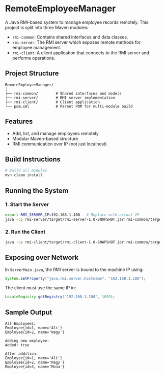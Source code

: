 # RemoteEmployeeManager

A Java RMI-based system to manage employee records remotely. This project is split into three Maven modules:

- `rmi-common`: Contains shared interfaces and data classes.
- `rmi-server`: The RMI server which exposes remote methods for employee management.
- `rmi-client`: A client application that connects to the RMI server and performs operations.

## Project Structure

```
RemoteEmployeeManager/
│
├── rmi-common/        # Shared interfaces and models
├── rmi-server/        # RMI server implementation
├── rmi-client/        # Client application
└── pom.xml            # Parent POM for multi-module build
```

## Features

- Add, list, and manage employees remotely
- Modular Maven-based structure
- RMI communication over IP (not just localhost)

## Build Instructions

```bash
# Build all modules
mvn clean install
```

## Running the System

### 1. Start the Server

```bash
export RMI_SERVER_IP=192.168.1.100   # Replace with actual IP
java -cp rmi-server/target/rmi-server-1.0-SNAPSHOT.jar:rmi-common/target/rmi-common-1.0-SNAPSHOT.jar org.example.ServerMain
```

### 2. Run the Client

```bash
java -cp rmi-client/target/rmi-client-1.0-SNAPSHOT.jar:rmi-common/target/rmi-common-1.0-SNAPSHOT.jar org.example.App
```

## Exposing over Network

In `ServerMain.java`, the RMI server is bound to the machine IP using:

```java
System.setProperty("java.rmi.server.hostname", "192.168.1.100");
```

The client must use the same IP in:

```java
LocateRegistry.getRegistry("192.168.1.100", 1099);
```

## Sample Output

```
All Employees:
Employee{id=1, name='Ali'}
Employee{id=2, name='Nagy'}

Adding new employee:
Added: true

After addition:
Employee{id=1, name='Ali'}
Employee{id=2, name='Nagy'}
Employee{id=3, name='Mona'}
```

